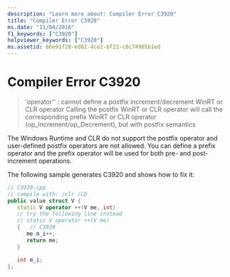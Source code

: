 ```yaml
---
description: "Learn more about: Compiler Error C3920"
title: "Compiler Error C3920"
ms.date: "11/04/2016"
f1_keywords: ["C3920"]
helpviewer_keywords: ["C3920"]
ms.assetid: 66e91f28-ed82-4ce2-bf22-c0c74905b1ed
---
```

# Compiler Error C3920

> 'operator'' : cannot define a postfix increment/decrement WinRT or CLR operator  Calling the postfix WinRT or CLR operator will call the corresponding prefix WinRT or CLR operator (op_Increment/op_Decrement), but with postfix semantics

The Windows Runtime and CLR do not support the postfix operator and user-defined postfix operators are not allowed.  You can define a prefix operator and the prefix operator will be used for both pre- and post-increment operations.

The following sample generates C3920 and shows how to fix it:

```cpp
// C3920.cpp
// compile with: /clr /LD
public value struct V {
   static V operator ++(V me, int)
   // try the following line instead
   // static V operator ++(V me)
   {   // C3920
      me.m_i++;
      return me;
   }

   int m_i;
};
```
